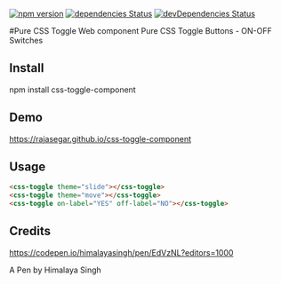 [![npm version](http://img.shields.io/npm/v/ember-aria-slider.svg?style=flat)](https://npmjs.org/package/ember-aria-slider "View this project on npm")
[![dependencies Status](https://david-dm.org/rajasegar/ember-aria-slider/status.svg)](https://david-dm.org/rajasegar/ember-aria-slider)
[![devDependencies Status](https://david-dm.org/rajasegar/ember-aria-slider/dev-status.svg)](https://david-dm.org/rajasegar/ember-aria-slider?type=dev)


#Pure CSS Toggle Web component
Pure CSS Toggle Buttons - ON-OFF Switches

## Install
npm install css-toggle-component

## Demo
https://rajasegar.github.io/css-toggle-component

## Usage

```html
<css-toggle theme="slide"></css-toggle>
<css-toggle theme="move"></css-toggle>
<css-toggle on-label="YES" off-label="NO"></css-toggle>
```

## Credits
https://codepen.io/himalayasingh/pen/EdVzNL?editors=1000

A Pen by Himalaya Singh
